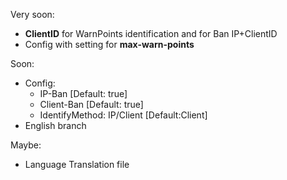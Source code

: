 Very soon:
- **ClientID** for WarnPoints identification and for Ban IP+ClientID
- Config with setting for **max-warn-points**


Soon:
- Config:
  - IP-Ban [Default: true]
  - Client-Ban [Default: true]
  - IdentifyMethod: IP/Client [Default:Client]
- English branch

Maybe:
- Language Translation file
